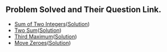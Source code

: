 ## Problem Solved and Their Question Link.

- [Sum of Two Integers](https://leetcode.com/problems/sum-of-two-integers/)([Solution]())
- [Two Sum](https://leetcode.com/problems/two-sum/submissions/)([Solution](./two_sum.py))
- [Third Maximum](https://leetcode.com/problems/third-maximum-number/submissions/)([Solution](./third_maximum.py))
- [Move Zeroes](https://leetcode.com/problems/move-zeroes/submissions/)([Solution](./move_zeroes.py))
